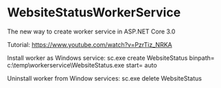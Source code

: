 ﻿# WebsiteStatusWorkerService

The new way to create worker service in ASP.NET Core 3.0

Tutorial:
https://www.youtube.com/watch?v=PzrTiz_NRKA

Install worker as Windows service:
sc.exe create WebsiteStatus binpath= c:\temp\workerservice\WebsiteStatus.exe start= auto

Uninstall worker from Window services:
sc.exe delete WebsiteStatus

